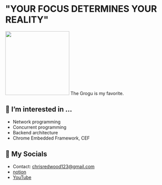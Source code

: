 # "YOUR FOCUS DETERMINES YOUR REALITY"
<img width="200" height="200" src="https://user-images.githubusercontent.com/45554623/142860757-fb4b3ae6-0344-4ada-b008-ca9351fe8e76.png">
The Grogu is my favorite.

## 👀 I’m interested in ...
- Network programming
- Concurrent programming
- Backend architecture
- Chrome Embedded Framework, CEF


## 🌹 My Socials
- Contact: chrisredwood123@gmail.com
- [notion](https://pioneer-redwood.notion.site/PioneerRedwood-2f6cccbb10c54313853ea4763d735576) 
- [YouTube](https://www.youtube.com/channel/UCgyhJc8KaissJToBFf8lbnw)
